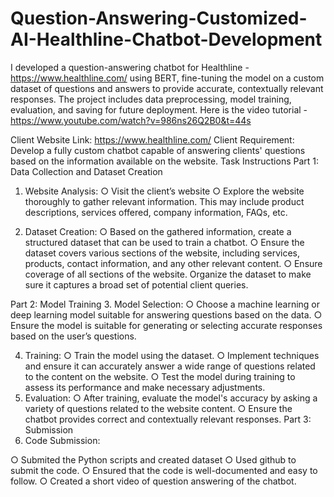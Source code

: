 # Question-Answering-Customized-AI-Healthline-Chatbot-Development
I developed a question-answering chatbot for Healthline -  https://www.healthline.com/ using BERT, fine-tuning the model on a custom dataset of questions and answers to provide accurate, contextually relevant responses. The project includes data preprocessing, model training, evaluation, and saving for future deployment.
Here is the video tutorial - https://www.youtube.com/watch?v=986ns26Q2B0&t=44s


Client Website Link: https://www.healthline.com/
Client Requirement: Develop a fully custom chatbot capable of answering clients' questions
based on the information available on the website.
Task Instructions
Part 1: Data Collection and Dataset Creation
1. Website Analysis:
○ Visit the client’s website
○ Explore the website thoroughly to gather relevant information. This may include
product descriptions, services offered, company information, FAQs, etc.

2. Dataset Creation:
○ Based on the gathered information, create a structured dataset that can be used
to train a chatbot.
○ Ensure the dataset covers various sections of the website, including services,
products, contact information, and any other relevant content.
○ Ensure coverage of all sections of the website. Organize the dataset to make
sure it captures a broad set of potential client queries.

Part 2: Model Training
3. Model Selection:
○ Choose a machine learning or deep learning model suitable for answering
questions based on the data.
○ Ensure the model is suitable for generating or selecting accurate responses
based on the user’s questions.

4. Training:
○ Train the model using the dataset.
○ Implement techniques and ensure it can accurately answer a wide range of
questions related to the content on the website.
○ Test the model during training to assess its performance and make necessary
adjustments.
5. Evaluation:
○ After training, evaluate the model's accuracy by asking a variety of questions
related to the website content.
○ Ensure the chatbot provides correct and contextually relevant responses.
Part 3: Submission
6. Code Submission:

○ Submited the Python scripts and created dataset
○ Used github to submit the code.
○ Ensured that the code is well-documented and easy to follow.
○ Created a short video of question answering of the chatbot. 
